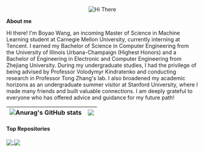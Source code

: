 <p align="center">
    <!-- https://github.com/kyechan99/capsule-render -->
    <img src="https://capsule-render.vercel.app/api?type=waving&height=300&color=gradient&text=Hello!%20I'm%20Boyao&reversal=false&textBg=false&fontAlign=50" alt="Hi There" title="Hi There"/>
</p>

**About me**

Hi there! I'm Boyao Wang, an incoming Master of Science in Machine Learning student at Carnegie Mellon University, currently interning at Tencent. I earned my Bachelor of Science in Computer Engineering from the University of Illinois Urbana-Champaign (Highest Honors) and a Bachelor of Engineering in Electronic and Computer Engineering from Zhejiang University. During my undergraduate studies, I had the privilege of being advised by Professor Volodymyr Kindratenko and conducting research in Professor Tong Zhang's lab. I also broadened my academic horizons as an undergraduate summer visitor at Stanford University, where I made many friends and built valuable connections. I am deeply grateful to everyone who has offered advice and guidance for my future path!

| ![Anurag's GitHub stats](https://github-readme-stats.vercel.app/api?username=Beryex&show_icons=true&theme=transparent) | <a href="https://github.com/anuraghazra/github-readme-stats"><img align="center" src="https://github-readme-stats.vercel.app/api/top-langs/?username=Beryex&layout=donut&theme=transparent" /></a> |
| ------------- | ------------- |

#### Top Repositories

<a href="https://github.com/Beryex/ML4Investment">
  <img align="center" src="https://github-readme-stats.vercel.app/api/pin/?username=Beryex&repo=ML4Investment&theme=transparent" />
</a>
<a href="https://github.com/Beryex/RLPruner-CNN">
  <img align="center" src="https://github-readme-stats.vercel.app/api/pin/?username=Beryex&repo=RLPruner-CNN&theme=transparent" />
</a>
